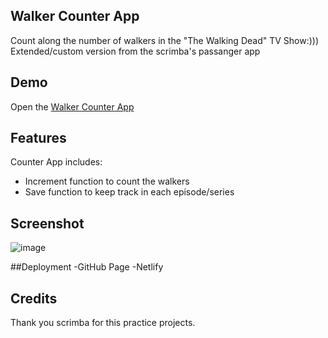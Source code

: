 ## Walker Counter App
Count along the number of walkers in the "The Walking Dead" TV Show:)))
Extended/custom version from the scrimba's passanger app

## Demo
Open the [Walker Counter App]([https://deploy-preview-1--walkercounter.netlify.app/index2])

## Features
Counter App includes:
- Increment function to count the walkers
- Save function to keep track in each episode/series

## Screenshot
![image](https://user-images.githubusercontent.com/117180862/212567951-8490690d-12fa-4399-87ca-d5b8639451f1.png)

##Deployment
-GitHub Page
-Netlify

## Credits
Thank you scrimba for this practice projects.


